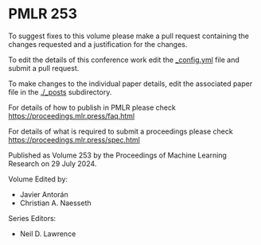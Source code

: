 # PMLR 253

To suggest fixes to this volume please make a pull request containing the changes requested and a justification for the changes.

To edit the details of this conference work edit the [_config.yml](./_config.yml) file and submit a pull request.

To make changes to the individual paper details, edit the associated paper file in the [./_posts](./_posts) subdirectory.

For details of how to publish in PMLR please check https://proceedings.mlr.press/faq.html

For details of what is required to submit a proceedings please check https://proceedings.mlr.press/spec.html



Published as Volume 253 by the Proceedings of Machine Learning Research on 29 July 2024.

Volume Edited by:
  * Javier Antorán
  * Christian A. Naesseth

Series Editors:
  * Neil D. Lawrence
